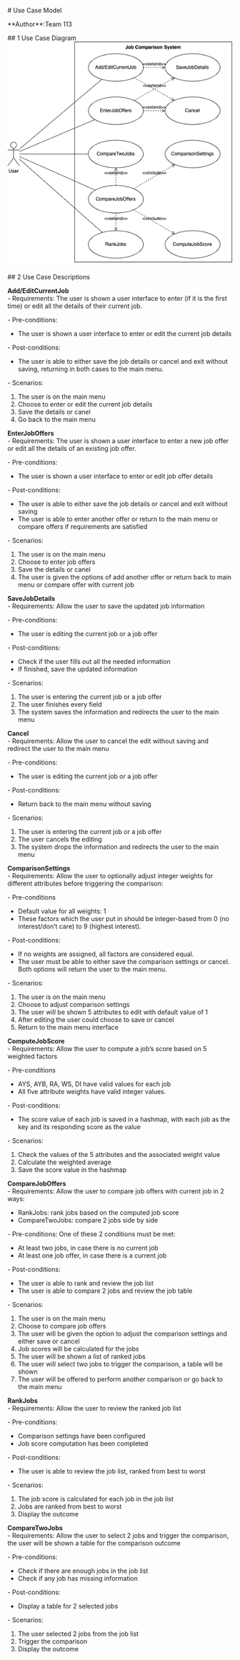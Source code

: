 \# Use Case Model

\*\*Author\*\*:Team 113

\#\# 1 Use Case Diagram  
![Use Case Diagram](UseCaseDiagram.png)

\#\# 2 Use Case Descriptions

**Add/EditCurrentJob**  
\- Requirements: The user is shown a user interface to enter (if it is the first time) or edit all the details of their current job.

\- Pre-conditions: 

* The user is shown a user interface to enter or edit the current job details


\- Post-conditions:

* The user is able to either save the job details or cancel and exit without saving, returning in both cases to the main menu.


\- Scenarios: 

1. The user is on the main menu  
2. Choose to enter or edit the current job details  
3. Save the details or canel  
4. Go back to the main menu

**EnterJobOffers**  
\- Requirements: The user is shown a user interface to enter a new job offer or edit all the details of an existing job offer.

\- Pre-conditions: 

* The user is shown a user interface to enter or edit job offer details 


\- Post-conditions:

* The user is able to either save the job details or cancel and exit without saving  
* The user is able to enter another offer or return to the main menu or compare offers if requirements are satisfied


\- Scenarios: 

1. The user is on the main menu  
2. Choose to enter job offers  
3. Save the details or canel  
4. The user is given the options of add another offer or return back to main menu or compare offer with current job

**SaveJobDetails**  
\- Requirements: Allow the user to save the updated job information

\- Pre-conditions: 

* The user is editing the current job or a job offer


\- Post-conditions:

* Check if the user fills out all the needed information  
* If finished, save the updated information 


\- Scenarios: 

1. The user is entering the current job or a job offer  
2. The user finishes every field  
3. The system saves the information and redirects the user to the main menu

**Cancel**  
\- Requirements: Allow the user to cancel the edit without saving and redirect the user to the main menu

\- Pre-conditions: 

* The user is editing the current job or a job offer


\- Post-conditions:

* Return back to the main menu without saving


\- Scenarios: 

1. The user is entering the current job or a job offer  
2. The user cancels the editing   
3. The system drops the information and redirects the user to the main menu

**ComparisonSettings**  
\- Requirements: Allow the user to optionally adjust integer weights for different attributes before triggering the comparison:

\- Pre-conditions

* Default value for all weights: 1  
* These factors which the user put in should be integer-based from 0 (no interest/don’t care) to 9 (highest interest).


\- Post-conditions:

* If no weights are assigned, all factors are considered equal.  
* The user must be able to either save the comparison settings or cancel. Both options will return the user to the main menu.


\- Scenarios: 

1. The user is on the main menu  
2. Choose to adjust comparison settings  
3. The user will be shown 5 attributes to edit with default value of 1  
4. After editing the user could choose to save or cancel   
5. Return to the main menu interface  
   

**ComputeJobScore**  
\- Requirements: Allow the user to compute a job’s score based on 5 weighted factors

\- Pre-conditions

* AYS, AYB, RA, WS, DI have valid values for each job  
* All five attribute weights have valid integer values.


\- Post-conditions:

* The score value of each job is saved in a hashmap, with each job as the key and its responding score as the value


\- Scenarios: 

1. Check the values of the 5 attributes and the associated weight value  
2. Calculate the weighted average  
3. Save the score value in the hashmap

**CompareJobOffers**  
\- Requirements: Allow the user to compare job offers with current job in 2 ways:

* RankJobs: rank jobs based on the computed job score  
* CompareTwoJobs: compare 2 jobs side by side

\- Pre-conditions: One of these 2 conditions must be met:

* At least two jobs, in case there is no current job  
* At least one job offer, in case there is a current job


\- Post-conditions:

* The user is able to rank and review the job list  
* The user is able to compare 2 jobs and review the job table


\- Scenarios: 

1. The user is on the main menu  
2. Choose to compare job offers  
3. The user will be given the option to adjust the comparison settings and either save or cancel  
4. Job scores will be calculated for the jobs  
5. The user will be shown a list of ranked jobs  
6. The user will select two jobs to trigger the comparison, a table will be shown  
7. The user will be offered to perform another comparison or go back to the main menu

**RankJobs**  
\- Requirements: Allow the user to review the ranked job list

\- Pre-conditions: 

* Comparison settings have been configured  
* Job score computation has been completed


\- Post-conditions:

* The user is able to review the job list, ranked from best to worst


\- Scenarios: 

1. The job score is calculated for each job in the job list  
2. Jobs are ranked from best to worst  
3. Display the outcome  
   

**CompareTwoJobs**  
\- Requirements: Allow the user to select 2 jobs and trigger the comparison, the user will be shown a table for the comparison outcome

\- Pre-conditions: 

* Check if there are enough jobs in the job list  
* Check if any job has missing information


\- Post-conditions:

* Display a table for 2 selected jobs


\- Scenarios: 

1. The user selected 2 jobs from the job list  
2. Trigger the comparison  
3. Display the outcome

